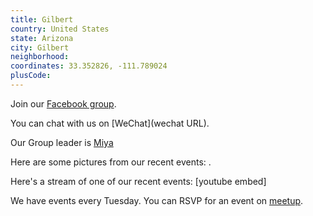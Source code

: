 ```yaml
---
title: Gilbert
country: United States
state: Arizona
city: Gilbert
neighborhood: 
coordinates: 33.352826, -111.789024
plusCode:
---
```

Join our [Facebook group](https://www.facebook.com/groups/free.code.camp.gilbert).

You can chat with us on [WeChat](wechat URL).

Our Group leader is [Miya](freecodecamp.org/miya)

Here are some pictures from our recent events:
![]().

Here's a stream of one of our recent events:
[youtube embed]

We have events every Tuesday. You can RSVP for an event on [meetup](meetupurl).
